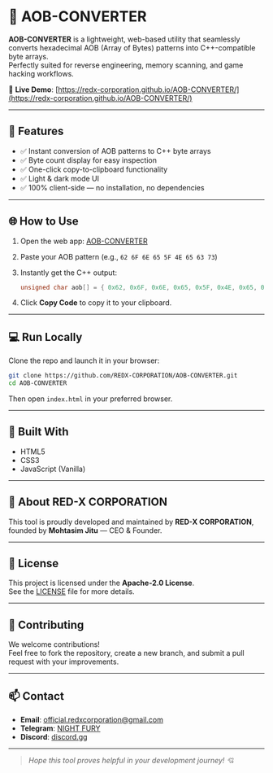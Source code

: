 # 🔄 AOB-CONVERTER

**AOB-CONVERTER** is a lightweight, web-based utility that seamlessly converts hexadecimal AOB (Array of Bytes) patterns into C++-compatible byte arrays.  
Perfectly suited for reverse engineering, memory scanning, and game hacking workflows.

🔗 **Live Demo**: [https://redx-corporation.github.io/AOB-CONVERTER/](https://redx-corporation.github.io/AOB-CONVERTER/)

---

## 🚀 Features

- ✅ Instant conversion of AOB patterns to C++ byte arrays  
- ✅ Byte count display for easy inspection  
- ✅ One-click copy-to-clipboard functionality  
- ✅ Light & dark mode UI  
- ✅ 100% client-side — no installation, no dependencies  

---

## 🌐 How to Use

1. Open the web app: [AOB-CONVERTER](https://redx-corporation.github.io/AOB-CONVERTER/)  
2. Paste your AOB pattern (e.g., `62 6F 6E 65 5F 4E 65 63 73`)  
3. Instantly get the C++ output:

   ```cpp
   unsigned char aob[] = { 0x62, 0x6F, 0x6E, 0x65, 0x5F, 0x4E, 0x65, 0x63, 0x73 };
   ```

4. Click **Copy Code** to copy it to your clipboard.

---

## 💻 Run Locally

Clone the repo and launch it in your browser:

```bash
git clone https://github.com/REDX-CORPORATION/AOB-CONVERTER.git
cd AOB-CONVERTER
```

Then open `index.html` in your preferred browser.

---

## 🧰 Built With

- HTML5  
- CSS3  
- JavaScript (Vanilla)  

---

## 🏢 About RED-X CORPORATION

This tool is proudly developed and maintained by **RED-X CORPORATION**, founded by **Mohtasim Jitu** — CEO & Founder.

---

## 📜 License

This project is licensed under the **Apache-2.0 License**.  
See the [LICENSE](./LICENSE) file for more details.

---

## 🙌 Contributing

We welcome contributions!  
Feel free to fork the repository, create a new branch, and submit a pull request with your improvements.

---

## 📫 Contact

- **Email**: [official.redxcorporation@gmail.com](official.redxcorporation@gmail.com)  
- **Telegram**: [NIGHT FURY](https://t.me/N8xFury)
- **Discord**: [discord.gg](https://discord.gg/f7KPc9JyeY)

---

> _Hope this tool proves helpful in your development journey! 💘_
